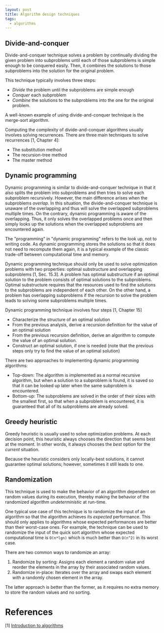 ```yaml
---
layout: post
title: Algorithm design techniques
tags:
  - algorithms
---
```


## Divide-and-conquer

Divide-and-conquer technique solves a problem by continually dividing the given problem into subproblems until each of those subproblems is simple enough to be conquered easily. Then, it combines the solutions to those subproblems into the solution for the original problem.

This technique typically involves three steps:

  * _Divide_ the problem until the subproblems are simple enough
  * _Conquer_ each subproblem
  * _Combine_ the solutions to the subproblems into the one for the original problem.

A well-known example of using divide-and-conquer technique is the merge-sort algorithm.

<!--break-->

Computing the complexity of divide-and-conquer algorithms usually involves solving recurrences. There are three main techniques to solve recurrences [1, Chapter 4]:

  * The substitution method
  * The recursion-tree method
  * The master method

## Dynamic programming

Dynamic programming is similar to divide-and-conquer technique in that it also splits the problem into subproblems and then tries to solve each subproblem recursively. However, the main difference arises when the subproblems _overlap_. In this situation, the divide-and-conquer technique is unaware of the overlapping and thus will solve the overlapped subproblems multiple times. On the contrary, dynamic programming is aware of the overlapping. Thus, it only solves the overlapped problems once and then simply looks up the solutions when the overlapped subproblems are encountered again.

The "programming" in "dynamic programming" refers to the look up, not to writing code. As dynamic programming stores the solutions so that it does not need to recompute them again, it is a typical example of the classic trade-off between computational time and memory.

Dynamic programming technique should only be used to solve optimization problems with two properties: optimal substructure and overlapping subproblems [1, Sec. 15.3]. A problem has optimal substructure if an optimal solution to the problem consists of optimal solutions to the subproblems. Optimal substructure requires that the resources used to find the solutions to the subproblems are independent of each other. On the other hand, a problem has overlapping subproblems if the recursion to solve the problem leads to solving some subproblems multiple times.

Dynamic programming technique involves four steps [1, Chapter 15]

  - Characterize the structure of an optimal solution
  - From the previous analysis, derive a recursion definition for the value of an optimal solution
  - From the previous recursion definition, derive an algorithm to compute the value of an optimal solution.
  - Construct an optimal solution, if one is needed (note that the previous steps only try to find the value of an optimal solution)

There are two approaches to implementing dynamic programming algorithms:

  - Top-down: The algorithm is implemented as a normal recursive algorithm, but when a solution to a subproblem is found, it is saved so that it can be looked up later when the same subproblem is encountered.
  - Bottom-up: The subproblems are solved in the order of their sizes with the smallest first, so that when a subproblem is encountered, it is guaranteed that all of its subproblems are already solved.

## Greedy heuristic

Greedy heuristic is usually used to solve optimization problems. At each decision point, this heuristic always chooses the direction that seems best at the moment. In other words, it always chooses the _best_ option for the _current_ situation.

Because the heuristic considers only locally-best solutions, it cannot guarantee optimal solutions; however, sometimes it still leads to one.

## Randomization

This technique is used to make the behavior of an algorithm dependent on random values during its execution, thereby making the behavior of the randomized algorithm _undeterministic_ at run-time.

One typical use case of this technique is to randomize the input of an algorithm so that the algorithm achieves its _expected_ performance. This should only applies to algorithms whose expected performances are better than their worst-case ones. For example, the technique can be used to randomize the input of the quick sort algorithm whose expected computational time is `O(n*lgn)` which is much better than `O(n^2)`  in its worst case.

There are two common ways to randomize an array:
  
  1. Randomize by sorting: Assigns each element a random value and reorder the elements in the array by their associated random values.
  2. Randomize in-place: Iterates over the array and swaps each element with a randomly chosen element in the array. 

The latter approach is better than the former, as it requires no extra memory to store the random values and no sorting.

# References

[1] [Introduction to algorithms](http://www.amazon.com/Introduction-Algorithms-3rd-MIT-Press/dp/0262033844/ref=sr_1_1?s=books&ie=UTF8&qid=1461439930&sr=1-1&keywords=introduction+to+algorithms)
